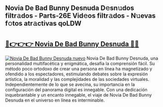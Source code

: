 ## Novia De Bad Bunny Desnuda D𝚎sn𝚞dos filtr𝚊dos - Parts-26E Vid𝚎os filtr𝚊dos - N𝚞evas f𝚘tos atr𝚊ctivas qoLDW

# <h2><a href="http://mb81as.tromn.icu/?c=Novia+De+Bad+Bunny+Desnuda">🔗👉👉👉 Novia De Bad Bunny Desnuda 🔗🔗</a></h2>

[![Novia De Bad Bunny Desnuda nuevo](https://i.imgur.com/pEAQMta.gif)](http://mb81as.tromn.icu/?c=Novia+De+Bad+Bunny+Desnuda)
Novia De Bad Bunny Desnuda, una personalidad multifacética y enigmática, desafía la comprensión fácil. Su método poco ortodoxo de crear una persona en línea ha magnetizado y ofendido a los espectadores, estimulando debates sobre la expresión artística, la moralidad y las complejidades de las sociedades virtuales. Independientemente de lo que se avecina, su importancia en la configuración del panorama digital es innegable. Con una dedicación inquebrantable y un encanto innegable, el viaje de Novia De Bad Bunny Desnuda en el universo en línea es interminable.
